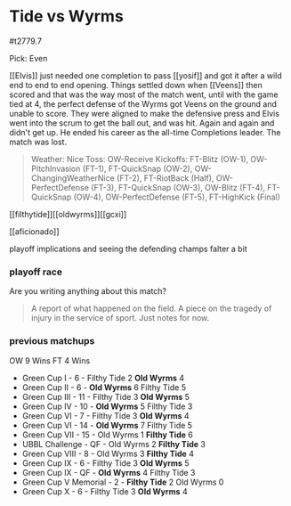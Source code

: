 # Tide vs Wyrms

#t2779.7

Pick: Even

[[Elvis]] just needed one completion to pass [[yosif]] and got it after a wild end to end to end opening. Things settled down when [[Veens]] then scored and that was the way most of the match went, until with the game tied at 4, the perfect defense of the Wyrms got Veens on the ground and unable to score. They were aligned to make the defensive press and Elvis went into the scrum to get the ball out, and was hit. Again and again and didn't get up. He ended his career as the all-time Completions leader. The match was lost.

> Weather: Nice
> Toss: OW-Receive
> Kickoffs: FT-Blitz (OW-1), OW-PitchInvasion (FT-1), FT-QuickSnap (OW-2), OW-ChangingWeatherNice (FT-2), FT-RiotBack (Half), OW-PerfectDefense (FT-3), FT-QuickSnap (OW-3), OW-Blitz (FT-4), FT-QuickSnap (OW-4), OW-PerfectDefense (FT-5), FT-HighKick (Final)

[[filthytide]][[oldwyrms]][[gcxi]]

[[aficionado]] 

playoff implications and seeing the defending champs falter a bit

### playoff race



Are you writing anything about this match?

> A report of what happened on the field.
> A piece on the tragedy of injury in the service of sport.
> Just notes for now.

### previous matchups

OW 9 Wins
FT 4 Wins

* Green Cup I - 6 - Filthy Tide 2 **Old Wyrms** 4
* Green Cup II - 6 - **Old Wyrms** 6 Filthy Tide 5
* Green Cup III - 11 - Filthy Tide 3 **Old Wyrms** 5
* Green Cup IV - 10 - **Old Wyrms** 5 Filthy Tide 3
* Green Cup VI - 7 - Filthy Tide 3 **Old Wyrms** 4
* Green Cup VI - 14 - **Old Wyrms** 7 Filthy Tide 5
* Green Cup VII - 15 - Old Wyrms 1 **Filthy Tide** 6
* UBBL Challenge - QF - Old Wyrms 2 **Filthy Tide** 3
* Green Cup VIII - 8 - Old Wyrms 3 **Filthy Tide** 4
* Green Cup IX - 6 - Filthy Tide 3 **Old Wyrms** 5
* Green Cup IX - QF - **Old Wyrms** 4 Filthy Tide 3
* Green Cup V Memorial - 2 - **Filthy Tide** 2 Old Wyrms 0
* Green Cup X - 6 - Filthy Tide 3 **Old Wyrms** 4

